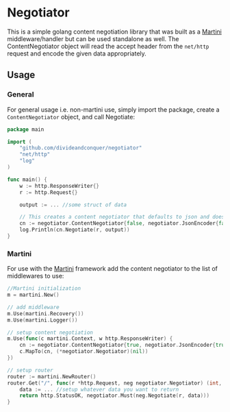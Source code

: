 # Negotiator

This is a simple golang content negotiation library that was built as a
[Martini](http://martini.codegangsta.io/) middleware/handler but can be used 
standalone as well. The ContentNegotiator object will read the accept header 
from the `net/http` request and encode the given data appropriately.

## Usage

### General 

For general usage i.e. non-martini use, simply import the package, create a
`ContentNegotiator` object, and call Negotiate:

```go
package main

import (
	"github.com/divideandconquer/negotiator"
	"net/http"
	"log"
)

func main() {
	w := http.ResponseWriter{}
	r := http.Request{}

	output := ... //some struct of data

	// This creates a content negotiator that defaults to json and doesn't pretty print
	cn := negotiator.ContentNegotiator{false, negotiator.JsonEncoder{false}, w}
	log.Println(cn.Negotiate(r, output))
}

```

### Martini

For use with the [Martini](http://martini.codegangsta.io/) framework add the content
negotiator to the list of middlewares to use:

```go
//Martini initialization
m = martini.New()

// add middleware
m.Use(martini.Recovery())
m.Use(martini.Logger())

// setup content negotiation
m.Use(func(c martini.Context, w http.ResponseWriter) {
	cn := negotiator.ContentNegotiator{true, negotiator.JsonEncoder{true}, w}
	c.MapTo(cn, (*negotiator.Negotiator)(nil))
})

// setup router
router := martini.NewRouter()
router.Get("/", func(r *http.Request, neg negotiator.Negotiator) (int, []byte) {
	data := ... //setup whatever data you want to return
	return http.StatusOK, negotiator.Must(neg.Negotiate(r, data)))
}
```
